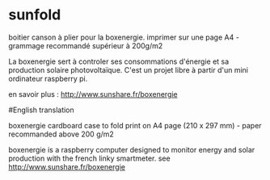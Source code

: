 # sunfold
boitier canson à plier pour la boxenergie.
imprimer sur une page A4 - grammage recommandé supérieur à 200g/m2

La boxenergie sert à controler ses consommations d'énergie et sa production solaire photovoltaïque. C'est un projet libre à partir d'un mini ordinateur raspberry pi.

en savoir plus : http://www.sunshare.fr/boxenergie


#English translation

boxenergie cardboard case to fold
print on A4 page (210 x 297 mm) - paper recommanded above 200 g/m2

boxenergie is a raspberry computer designed to monitor energy and solar production with the french linky smartmeter.
see http://www.sunshare.fr/boxenergie
